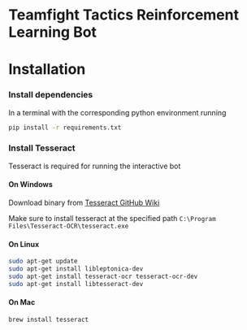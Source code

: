 # Teamfight Tactics Reinforcement Learning Bot

# Installation

### Install dependencies

In a terminal with the corresponding python environment running
```bash
pip install -r requirements.txt
```

### Install Tesseract

Tesseract is required for running the interactive bot

#### On Windows

Download binary from [Tesseract GitHub Wiki](https://github.com/UB-Mannheim/tesseract/wiki)

Make sure to install tesseract at the specified path ```C:\Program Files\Tesseract-OCR\tesseract.exe```

#### On Linux
```bash
sudo apt-get update
sudo apt-get install libleptonica-dev 
sudo apt-get install tesseract-ocr tesseract-ocr-dev
sudo apt-get install libtesseract-dev
```

#### On Mac
```bash
brew install tesseract
```
